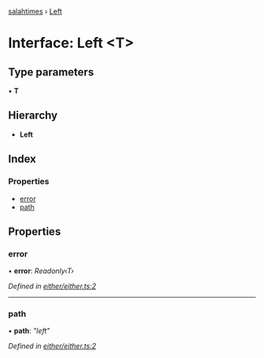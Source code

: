 [salahtimes](../README.md) › [Left](left.md)

# Interface: Left <**T**>

## Type parameters

▪ **T**

## Hierarchy

* **Left**

## Index

### Properties

* [error](left.md#error)
* [path](left.md#path)

## Properties

###  error

• **error**: *Readonly‹T›*

*Defined in [either/either.ts:2](https://github.com/doniseferi/salahtimes/blob/0c54339/src/either/either.ts#L2)*

___

###  path

• **path**: *"left"*

*Defined in [either/either.ts:2](https://github.com/doniseferi/salahtimes/blob/0c54339/src/either/either.ts#L2)*
